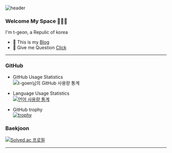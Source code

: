 ![header](https://capsule-render.vercel.app/api?type=slice&color=auto&height=250&text=T-Geon&fontSize=50&fontolor=black)

### Welcome My Space 👋👋👋

I'm t-geon, a Repulic of korea
- 🤙 This is my [Blog](https://blog.naver.com/geon2331) 
- 💬 Give me Question [Click](https://github.com/t-geon/t-geon/issues) 

---
### GitHub
- GitHub Usage Statistics    
![t-goen님의 GitHub 사용량 통계](https://github-readme-stats.vercel.app/api?username=t-geon&hide=contribs,issues)

- Language Usage Statistics    
[![언어 사용량 통계](https://github-readme-stats.vercel.app/api/top-langs/?username=t-geon&layout=compact)](https://github.com/t-geon)

- GitHub trophy    
[![trophy](https://github-profile-trophy.vercel.app/?username=t-geon&theme=flat&column=7)](https://github.com/ryo-ma/github-profile-trophy)
    
    
### Baekjoon
[![Solved.ac 프로필](http://mazassumnida.wtf/api/v2/generate_badge?boj=geon2331)](https://solved.ac/geon2331)

---

